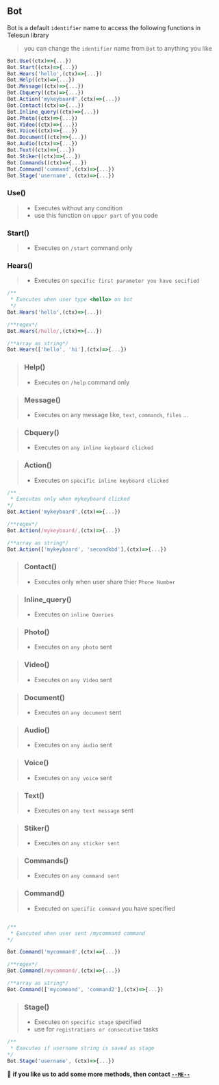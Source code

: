 ## Bot

Bot is a default `identifier` name to access the following functions in Telesun library

> you can change the `identifier` name from `Bot` to anything you like

```js
Bot.Use((ctx)=>{...})
Bot.Start((ctx)=>{...})
Bot.Hears('hello',(ctx)=>{...})
Bot.Help((ctx)=>{...})
Bot.Message((ctx)=>{...})
Bot.Cbquery((ctx)=>{...})
Bot.Action('mykeyboard',(ctx)=>{...})
Bot.Contact((ctx)=>{...})
Bot.Inline_query((ctx)=>{...})
Bot.Photo((ctx)=>{...})
Bot.Video((ctx)=>{...})
Bot.Voice((ctx)=>{...})
Bot.Document((ctx)=>{...})
Bot.Audio((ctx)=>{...})
Bot.Text((ctx)=>{...})
Bot.Stiker((ctx)=>{...})
Bot.Commands((ctx)=>{...})
Bot.Command('command',(ctx)=>{...})
Bot.Stage('username', (ctx)=>{...})
```

### Use()

> - Executes without any condition
> - use this function on `upper part` of you code

### Start()

> - Executes on `/start` command only

### Hears()

> - Executes on `specific first parameter you have secified `

```js
/**
 * Executes when user type <hello> on bot
 */
Bot.Hears('hello',(ctx)=>{...})

/**regex*/
Bot.Hears(/hello/,(ctx)=>{...})

/**array as string*/
Bot.Hears(['hello', 'hi'],(ctx)=>{...})
```

>### Help()
>
> - Executes on `/help` command only

>### Message()
>
> - Executes on any message like, `text`, `commands`, `files` ...

>### Cbquery()
>
> - Executes on `any inline keyboard clicked`

>### Action()
>
> - Executes on `specific inline keyboard clicked`
>
```js
/**
 * Executes only when mykeyboard clicked
*/
Bot.Action('mykeyboard',(ctx)=>{...})

/**regex*/
Bot.Action(/mykeyboard/,(ctx)=>{...})

/**array as string*/
Bot.Action(['mykeyboard', 'secondkbd'],(ctx)=>{...})
```

>### Contact()
>
> - Executes only when user share thier `Phone Number`

>### Inline_query()
>
> - Executes on `inline Queries` 

>### Photo()
>
> - Executes on `any photo` sent

>### Video()
>
> - Executes on `any Video` sent

>### Document()
>
> - Executes on `any document` sent

>### Audio()
>
> - Executes on `any audio` sent

>### Voice()
>
> - Executes on `any voice` sent

>### Text()
>
> - Executes on `any text message` sent

>### Stiker()
>
> - Executes on `any sticker sent`

>### Commands()
>
> - Executes on `any command sent`

>### Command()
> 
> - Executed on `specific command` you have specified

```js

/**
 * Executed when user sent /mycommand command
*/

Bot.Command('mycommand',(ctx)=>{...})

/**regex*/
Bot.Command(/mycommand/,(ctx)=>{...})

/**array as string*/
Bot.Command(['mycommand', 'command2'],(ctx)=>{...})

```

>### Stage()
>
> - Executes on `specific stage` specified
> - use for `registrations or consecutive` tasks

```js
/**
 * Executes if username string is saved as stage
*/
Bot.Stage('username', (ctx)=>{...})
```


💪 **if you like us to add some more methods, then contact [`--ME--`](https://t.me/Me_abd)**
